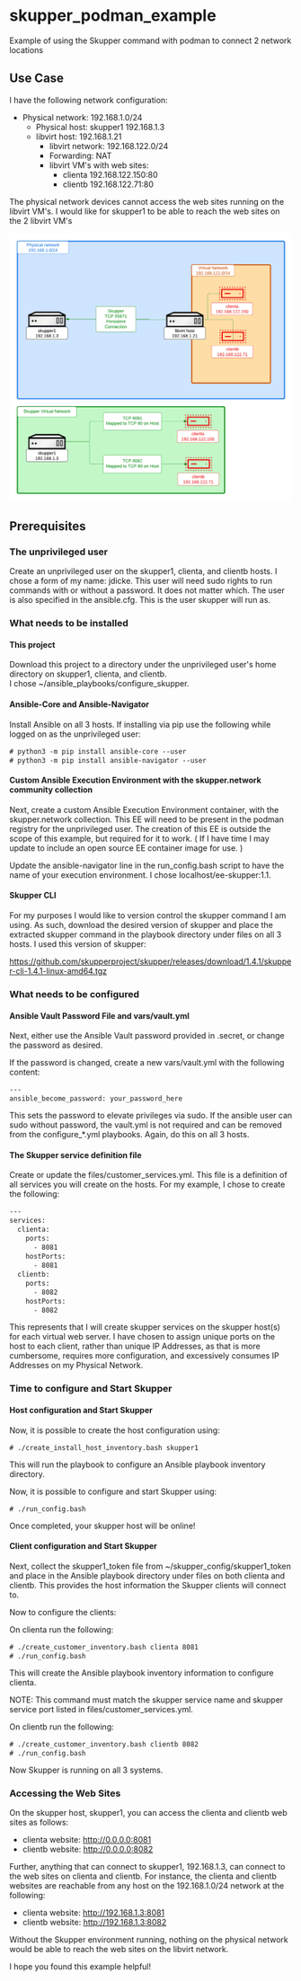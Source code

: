 # skupper_podman_example

Example of using the Skupper command with podman to connect 2 network locations

## Use Case

I have the following network configuration:

- Physical network: 192.168.1.0/24
  - Physical host:  skupper1 192.168.1.3
  - libvirt host: 192.168.1.21
    - libvirt network: 192.168.122.0/24
    - Forwarding: NAT
    - libvirt VM's with web sites:
      - clienta 192.168.122.150:80
      - clientb 192.168.122.71:80

The physical network devices cannot access the web sites running on the libvirt VM's.  I would like for skupper1 to be able to reach the web sites on the 2 libvirt VM's

![Skupper Demonstration Lab Configuration](/images/Skupper_Podman_Demo.png)

## Prerequisites

### The unprivileged user

Create an unprivileged user on the skupper1, clienta, and clientb hosts.  I chose a form of my name: jdicke.  This user will need sudo rights to run commands with or without a password.  It does not matter which.  The user is also specified in the ansible.cfg.  This is the user skupper will run as.

### What needs to be installed

#### This project

Download this project to a directory under the unprivileged user's home directory on skupper1, clienta, and clientb.  
I chose ~/ansible_playbooks/configure_skupper.  

#### Ansible-Core and Ansible-Navigator

Install Ansible on all 3 hosts.  If installing via pip use the following while logged on as the unprivileged user:

    # python3 -m pip install ansible-core --user
    # python3 -m pip install ansible-navigator --user

#### Custom Ansible Execution Environment with the skupper.network community collection

Next, create a custom Ansible Execution Environment container, with the skupper.network collection.  This EE will need to be present in the podman registry for the unprivileged user.  The creation of this EE is outside the scope of this example, but required for it to work.  ( If I have time I may update to include an open source EE container image for use. )

Update the ansible-navigator line in the run_config.bash script to have the name of your execution environment.  I chose localhost/ee-skupper:1.1.  

#### Skupper CLI

For my purposes I would like to version control the skupper command I am using.  As such, download the desired version of skupper and place the extracted skupper command in the playbook directory under files on all 3 hosts.  I used this version of skupper:  

<https://github.com/skupperproject/skupper/releases/download/1.4.1/skupper-cli-1.4.1-linux-amd64.tgz>

### What needs to be configured

#### Ansible Vault Password File and vars/vault.yml

Next, either use the Ansible Vault password provided in .secret, or change the password as desired.

If the password is changed, create a new vars/vault.yml with the following content:

    ---
    ansible_become_password: your_password_here

This sets the password to elevate privileges via sudo.  If the ansible user can sudo without password, the vault.yml is not required and can be removed from the configure_*.yml playbooks.  Again, do this on all 3 hosts.

#### The Skupper service definition file

Create or update the files/customer_services.yml.  This file is a definition of all services you will create on the hosts.  For my example, I chose to create the following:

    ---
    services:
      clienta:
        ports:
          - 8081
        hostPorts:
          - 8081
      clientb:
        ports:
          - 8082
        hostPorts:
          - 8082

This represents that I will create skupper services on the skupper host(s) for each virtual web server.  I have chosen to assign unique ports on the host to each client, rather than unique IP Addresses, as that is more cumbersome, requires more configuration, and excessively consumes IP Addresses on my Physical Network.  

### Time to configure and Start Skupper

#### Host configuration and Start Skupper

Now, it is possible to create the host configuration using:

    # ./create_install_host_inventory.bash skupper1

This will run the playbook to configure an Ansible playbook inventory directory.  

Now, it is possible to configure and start Skupper using:

    # ./run_config.bash

Once completed, your skupper host will be online!

#### Client configuration and Start Skupper

Next, collect the skupper1_token file from ~/skupper_config/skupper1_token and place in the Ansible playbook directory under files on both clienta and clientb.  This provides the host information the Skupper clients will connect to.

Now to configure the clients:

On clienta run the following:

    # ./create_customer_inventory.bash clienta 8081
    # ./run_config.bash

This will create the Ansible playbook inventory information to configure clienta.

NOTE:  This command must match the skupper service name and skupper service port listed in files/customer_services.yml.  

On clientb run the following:

    # ./create_customer_inventory.bash clientb 8082
    # ./run_config.bash

Now Skupper is running on all 3 systems.  

### Accessing the Web Sites

On the skupper host, skupper1, you can access the clienta and clientb web sites as follows:

- clienta website: <http://0.0.0.0:8081>
- clientb website: <http://0.0.0.0:8082>

Further, anything that can connect to skupper1, 192.168.1.3, can connect to the web sites on clienta and clientb.  For instance, the clienta and clientb websites are reachable from any host on the 192.168.1.0/24 network at the following:

- clienta website: <http://192.168.1.3:8081>
- clientb website: <http://192.168.1.3:8082>

Without the Skupper environment running, nothing on the physical network would be able to reach the web sites on the libvirt network.

I hope you found this example helpful!
